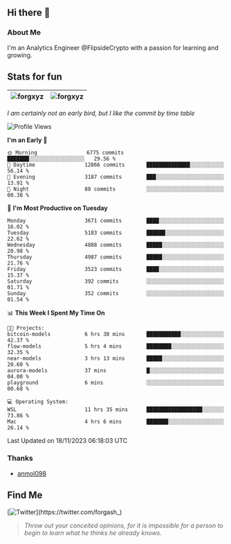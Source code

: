 ## Hi there 👋

### About Me

I'm an Analytics Engineer @FlipsideCrypto with a passion for learning and growing.
  
## Stats for fun

| <img align="center" src="https://github-readme-streak-stats.herokuapp.com/?user=forgxyz&theme=tokyonight" alt="forgxyz" /> | <img align="center" src="https://github-readme-stats.vercel.app/api?username=forgxyz&theme=tokyonight&show_icons=true" alt="forgxyz" /> |
| ------------- |------------- |

*I am certainly not an early bird, but I like the commit by time table*  

<!--START_SECTION:waka-->
![Profile Views](http://img.shields.io/badge/Profile%20Views-0-blue)

**I'm an Early 🐤** 

```text
🌞 Morning                6775 commits        ███████░░░░░░░░░░░░░░░░░░   29.56 % 
🌆 Daytime                12866 commits       ██████████████░░░░░░░░░░░   56.14 % 
🌃 Evening                3187 commits        ███░░░░░░░░░░░░░░░░░░░░░░   13.91 % 
🌙 Night                  88 commits          ░░░░░░░░░░░░░░░░░░░░░░░░░   00.38 % 
```
📅 **I'm Most Productive on Tuesday** 

```text
Monday                   3671 commits        ████░░░░░░░░░░░░░░░░░░░░░   16.02 % 
Tuesday                  5183 commits        ██████░░░░░░░░░░░░░░░░░░░   22.62 % 
Wednesday                4808 commits        █████░░░░░░░░░░░░░░░░░░░░   20.98 % 
Thursday                 4987 commits        █████░░░░░░░░░░░░░░░░░░░░   21.76 % 
Friday                   3523 commits        ████░░░░░░░░░░░░░░░░░░░░░   15.37 % 
Saturday                 392 commits         ░░░░░░░░░░░░░░░░░░░░░░░░░   01.71 % 
Sunday                   352 commits         ░░░░░░░░░░░░░░░░░░░░░░░░░   01.54 % 
```


📊 **This Week I Spent My Time On** 

```text
🐱‍💻 Projects: 
bitcoin-models           6 hrs 38 mins       ███████████░░░░░░░░░░░░░░   42.37 % 
flow-models              5 hrs 4 mins        ████████░░░░░░░░░░░░░░░░░   32.35 % 
near-models              3 hrs 13 mins       █████░░░░░░░░░░░░░░░░░░░░   20.60 % 
aurora-models            37 mins             █░░░░░░░░░░░░░░░░░░░░░░░░   04.00 % 
playground               6 mins              ░░░░░░░░░░░░░░░░░░░░░░░░░   00.68 % 

💻 Operating System: 
WSL                      11 hrs 35 mins      ██████████████████░░░░░░░   73.86 % 
Mac                      4 hrs 6 mins        ███████░░░░░░░░░░░░░░░░░░   26.14 % 
```


 Last Updated on 18/11/2023 06:18:03 UTC
<!--END_SECTION:waka-->

### Thanks
 - [anmol098](https://github.com/anmol098/waka-readme-stats/)
  
## Find Me
[![Twitter](https://img.shields.io/twitter/url/https/twitter.com/forgash_.svg?style=social&label=Follow%20%40forgash_)](https://twitter.com/forgash_)


> *Throw out your conceited opinions, for it is impossible for a person to begin to learn what he thinks he already knows.* 

